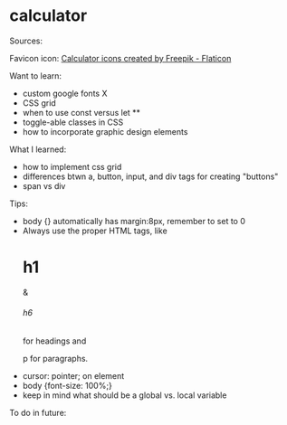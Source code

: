 # calculator

Sources: 

Favicon icon:
<a href="https://www.flaticon.com/free-icons/calculator" title="calculator icons">Calculator icons created by Freepik - Flaticon</a>

Want to learn:
- custom google fonts X
- CSS grid 
- when to use const versus let **
- toggle-able classes in CSS
- how to incorporate graphic design elements

What I learned:
- how to implement css grid
- differences btwn a, button, input, and div tags for creating "buttons"
- span vs div


Tips:
- body {} automatically has margin:8px, remember to set to 0
- Always use the proper HTML tags, like <h1>h1</h1> & <h6>h6</h6> for headings and <p>p for paragraphs.</p>
- cursor: pointer; on element
- body {font-size: 100%;}
- keep in mind what should be a global vs. local variable

To do in future:
